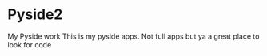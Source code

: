 # Pyside2
My Pyside work
This is my pyside apps. Not full apps but ya a great place to look for code
